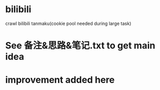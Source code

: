 # bilibili
crawl bilibili tanmaku(cookie pool needed during large task)

# See 备注&思路&笔记.txt to get main idea

# improvement added here

